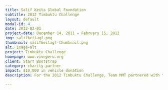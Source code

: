```yaml
---
title: Salif Keita Global Foundation
subtitle: 2012 Timbuktu Challenge
layout: default
modal-id: 4
date: 2012-02-01
project-date: December 14, 2011 - February 15, 2012
img: salifkeitagf.png
thumbnail: salifkeitagf-thumbnail.png
alt: image-alt
project: Timbuktu Challenge
homepage: www.viveperu.org
client: Start Bootstrap
category: charity-partner
impact: $10,000 in vehicle donation
description: For the 2012 Timbuktu Challenge, Team MMT partnered with the Salif Keita foundation to donate an ambulance to a hospital operating in Mali. The Salif Keita Foundation was founded by Salif Keita, a Malian born singer, and is focused on addressing the plight of albinos in both Mali and Africa as a whole. Given the many medical challenges that albinos face, the foundation is particularly knowledgeable about ongoing projects in Mali and their advice to Team MMT has been invaluable. The vehicle was successfully donated to the Center for Development of Vaccine where it was to be converted into mobile health clinic to deliver health services to villages in remote areas.

---
```


